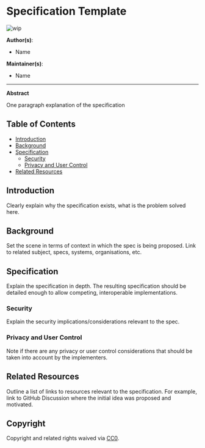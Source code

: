 # Specification Template

![wip](https://img.shields.io/badge/status-wip-orange.svg?style=flat-square)

**Author(s)**:

- Name

**Maintainer(s)**:

- Name

* * *

**Abstract**

One paragraph explanation of the specification

## Table of Contents

- [Introduction](#introduction)
- [Background](#background)
- [Specification](#specification)
    - [Security](#security)
    - [Privacy and User Control](#privacy-and-user-control)
- [Related Resources](#related-resources)

## Introduction

Clearly explain why the specification exists, what is the problem solved here.

## Background

Set the scene in terms of context in which the spec is being proposed.
Link to related subject, specs, systems, organisations, etc.

## Specification

Explain the specification in depth.
The resulting specification should be detailed enough to allow competing, interoperable
implementations.

### Security

Explain the security implications/considerations relevant to the spec.

### Privacy and User Control

Note if there are any privacy or user control considerations that should be
taken into account by the implementers.

## Related Resources

Outline a list of links to resources relevant to the specification.
For example, link to GitHub Discussion where the initial idea was proposed and motivated.

## Copyright

Copyright and related rights waived via [CC0](https://creativecommons.org/publicdomain/zero/1.0/).
